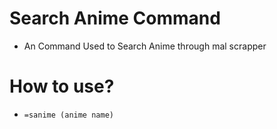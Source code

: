 # Search Anime Command
- An Command Used to Search Anime through mal scrapper
# How to use?
- `=sanime (anime name)`